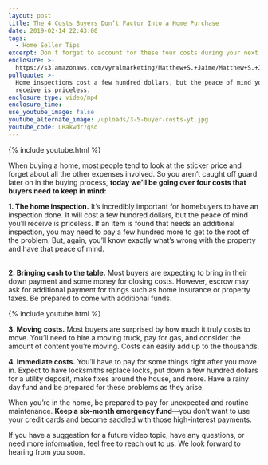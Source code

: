 ```yaml
---
layout: post
title: The 4 Costs Buyers Don’t Factor Into a Home Purchase
date: 2019-02-14 22:43:00
tags:
  - Home Seller Tips
excerpt: Don’t forget to account for these four costs during your next home purchase.
enclosure: >-
  https://s3.amazonaws.com/vyralmarketing/Matthew+S.+Jaime/Matthew+S.+Jaime+and+Associates+_+The+4+Costs+Buyers+Dont+Factor+Into+a+Home+Purchase.mp4
pullquote: >-
  Home inspections cost a few hundred dollars, but the peace of mind you’ll
  receive is priceless.
enclosure_type: video/mp4
enclosure_time:
use_youtube_image: false
youtube_alternate_image: /uploads/3-5-buyer-costs-yt.jpg
youtube_code: LRakwdr7qso
---
```


{% include youtube.html %}

When buying a home, most people tend to look at the sticker price and forget about all the other expenses involved. So you aren’t caught off guard later on in the buying process, **today we’ll be going over four costs that buyers need to keep in mind:**

**1. The home inspection.** It’s incredibly important for homebuyers to have an inspection done. It will cost a few hundred dollars, but the peace of mind you’ll receive is priceless. If an item is found that needs an additional inspection, you may need to pay a few hundred more to get to the root of the problem. But, again, you’ll know exactly what’s wrong with the property and have that peace of mind.

<br>**2. Bringing cash to the table.** Most buyers are expecting to bring in their down payment and some money for closing costs. However, escrow may ask for additional payment for things such as home insurance or property taxes. Be prepared to come with additional funds.

{% include youtube.html %}

**3. Moving costs.** Most buyers are surprised by how much it truly costs to move. You’ll need to hire a moving truck, pay for gas, and consider the amount of content you’re moving. Costs can easily add up to the thousands.

**4. Immediate costs.** You’ll have to pay for some things right after you move in. Expect to have locksmiths replace locks, put down a few hundred dollars for a utility deposit, make fixes around the house, and more. Have a rainy day fund and be prepared for these problems as they arise.

When you’re in the home, be prepared to pay for unexpected and routine maintenance. **Keep a six-month emergency fund**—you don’t want to use your credit cards and become saddled with those high-interest payments.&nbsp;

If you have a suggestion for a future video topic, have any questions, or need more information, feel free to reach out to us. We look forward to hearing from you soon.